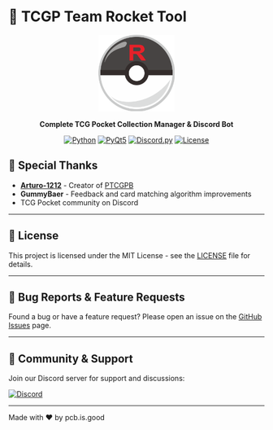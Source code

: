 # 🎴 TCGP Team Rocket Tool

<div align="center">
  <img src="gui/icon.png" alt="TCGP Team Rocket Tool Logo" width="150"/>
  
  **Complete TCG Pocket Collection Manager & Discord Bot**
  
  [![Python](https://img.shields.io/badge/Python-3.8+-blue.svg)](https://www.python.org/)
  [![PyQt5](https://img.shields.io/badge/PyQt5-5.15+-green.svg)](https://pypi.org/project/PyQt5/)
  [![Discord.py](https://img.shields.io/badge/Discord.py-2.3+-blueviolet.svg)](https://pypi.org/project/discord.py/)
  [![License](https://img.shields.io/badge/License-MIT-yellow.svg)](LICENSE)
</div>


## 🙏 Special Thanks

- **[Arturo-1212](https://github.com/Arturo-1212)** - Creator of [PTCGPB](https://github.com/Arturo-1212/PTCGPB)
- **GummyBaer** - Feedback and card matching algorithm improvements
- TCG Pocket community on Discord

---

## 📝 License

This project is licensed under the MIT License - see the [LICENSE](LICENSE) file for details.

---

## 🐛 Bug Reports & Feature Requests

Found a bug or have a feature request? Please open an issue on the [GitHub Issues](https://github.com/yourusername/TCGP-TeamRocket-Tool/issues) page.

---

## 💬 Community & Support

Join our Discord server for support and discussions:

[![Discord](label=Discord&logo=discord&logoColor=white)](https://discord.gg/Msa5vNjUUf)

---


  Made with ❤️ by pcb.is.good
